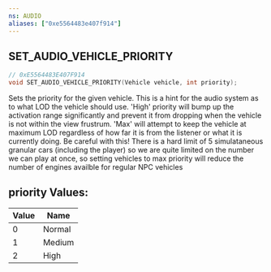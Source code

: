 ```yaml
---
ns: AUDIO
aliases: ["0xe5564483e407f914"]
---
```

## SET_AUDIO_VEHICLE_PRIORITY

```c
// 0xE5564483E407F914
void SET_AUDIO_VEHICLE_PRIORITY(Vehicle vehicle, int priority);
```

Sets the priority for the given vehicle. This is a hint for the audio system as to what LOD the vehicle should use. 'High' priority will bump up the activation range significantly and prevent it from dropping when the vehicle is not within the view frustrum. 'Max' will attempt to keep the vehicle at maximum LOD regardless of how far it is from the listener or what it is currently doing. Be careful with this! There is a hard limit of 5 simulataneous granular cars (including the player) so we are quite limited on the number we can play at once, so setting vehicles to max priority will reduce the number of engines availble for regular NPC vehicles

## priority Values:
| Value | Name |
| --- | --- |
| 0 | Normal |
| 1 | Medium |
| 2 | High |

